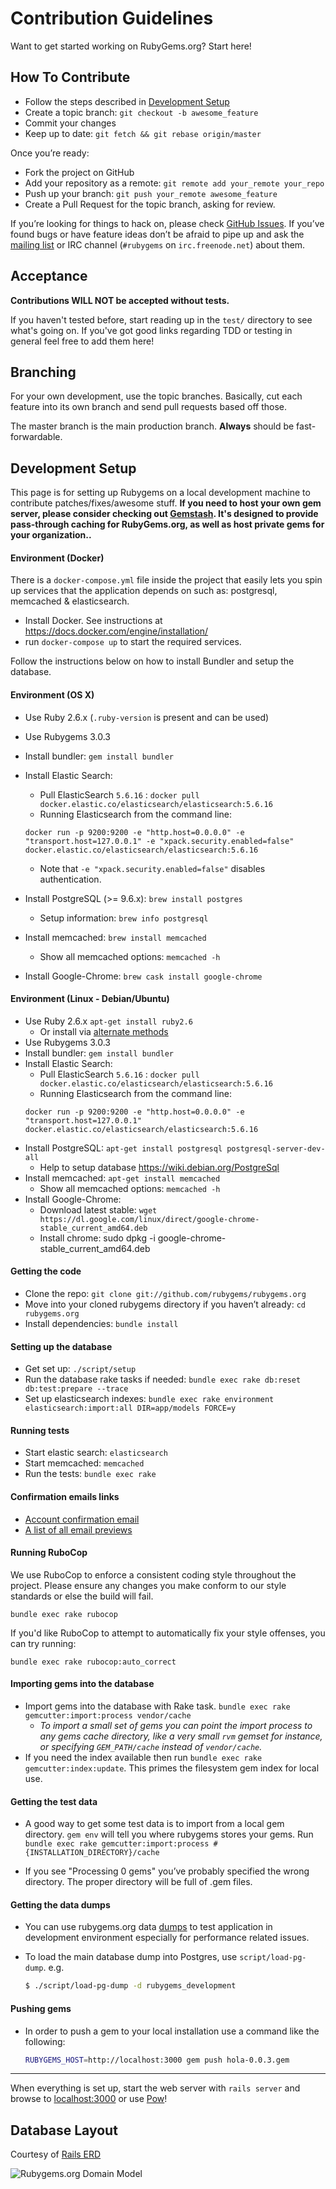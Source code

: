 Contribution Guidelines
=======================

Want to get started working on RubyGems.org? Start here!

How To Contribute
-----------------

* Follow the steps described in [Development Setup](#development-setup)
* Create a topic branch: `git checkout -b awesome_feature`
* Commit your changes
* Keep up to date: `git fetch && git rebase origin/master`

Once you’re ready:

* Fork the project on GitHub
* Add your repository as a remote: `git remote add your_remote your_repo`
* Push up your branch: `git push your_remote awesome_feature`
* Create a Pull Request for the topic branch, asking for review.

If you’re looking for things to hack on, please check
[GitHub Issues](https://github.com/rubygems/rubygems.org/issues). If you’ve
found bugs or have feature ideas don’t be afraid to pipe up and ask the
[mailing list](https://groups.google.com/group/rubygems-org) or IRC channel
(`#rubygems` on `irc.freenode.net`) about them.

Acceptance
----------

**Contributions WILL NOT be accepted without tests.**

If you haven't tested before, start reading up in the `test/` directory to see
what's going on. If you've got good links regarding TDD or testing in general
feel free to add them here!

Branching
---------

For your own development, use the topic branches. Basically, cut each
feature into its own branch and send pull requests based off those.

The master branch is the main production branch. **Always** should be
fast-forwardable.

Development Setup
-----------------

This page is for setting up Rubygems on a local development machine to
contribute patches/fixes/awesome stuff. **If you need to host your own
gem server, please consider checking out
[Gemstash](https://github.com/bundler/gemstash). It's designed to
provide pass-through caching for RubyGems.org, as well as host private
gems for your organization..**

#### Environment (Docker)
There is a `docker-compose.yml` file inside the project that easily lets you spin up
services that the application depends on such as: postgresql, memcached & elasticsearch.

* Install Docker. See instructions at https://docs.docker.com/engine/installation/
* run `docker-compose up` to start the required services.

Follow the instructions below on how to install Bundler and setup the database.

#### Environment (OS X)

* Use Ruby 2.6.x (`.ruby-version` is present and can be used)
* Use Rubygems 3.0.3
* Install bundler: `gem install bundler`
* Install Elastic Search:
  * Pull ElasticSearch `5.6.16` : `docker pull docker.elastic.co/elasticsearch/elasticsearch:5.6.16`
  * Running Elasticsearch from the command line:
  ```
  docker run -p 9200:9200 -e "http.host=0.0.0.0" -e "transport.host=127.0.0.1" -e "xpack.security.enabled=false" docker.elastic.co/elasticsearch/elasticsearch:5.6.16
  ```
  * Note that `-e "xpack.security.enabled=false"` disables authentication.

* Install PostgreSQL (>= 9.6.x): `brew install postgres`
  * Setup information: `brew info postgresql`
* Install memcached: `brew install memcached`
  * Show all memcached options: `memcached -h`
* Install Google-Chrome: `brew cask install google-chrome`

#### Environment (Linux - Debian/Ubuntu)

* Use Ruby 2.6.x `apt-get install ruby2.6`
  * Or install via [alternate methods](https://www.ruby-lang.org/en/downloads/)
* Use Rubygems 3.0.3
* Install bundler: `gem install bundler`
* Install Elastic Search:
  * Pull ElasticSearch `5.6.16` : `docker pull docker.elastic.co/elasticsearch/elasticsearch:5.6.16`
  * Running Elasticsearch from the command line:
  ```
  docker run -p 9200:9200 -e "http.host=0.0.0.0" -e "transport.host=127.0.0.1" docker.elastic.co/elasticsearch/elasticsearch:5.6.16
  ```
* Install PostgreSQL: `apt-get install postgresql postgresql-server-dev-all`
  * Help to setup database <https://wiki.debian.org/PostgreSql>
* Install memcached: `apt-get install memcached`
  * Show all memcached options: `memcached -h`
* Install Google-Chrome:
  * Download latest stable: `wget https://dl.google.com/linux/direct/google-chrome-stable_current_amd64.deb`
  * Install chrome: sudo dpkg -i google-chrome-stable_current_amd64.deb

#### Getting the code

* Clone the repo: `git clone git://github.com/rubygems/rubygems.org`
* Move into your cloned rubygems directory if you haven’t already:
    `cd rubygems.org`
* Install dependencies:
    `bundle install`

#### Setting up the database

* Get set up: `./script/setup`
* Run the database rake tasks if needed:
    `bundle exec rake db:reset db:test:prepare --trace`
* Set up elasticsearch indexes:
    `bundle exec rake environment elasticsearch:import:all DIR=app/models FORCE=y`

#### Running tests

* Start elastic search: `elasticsearch`
* Start memcached: `memcached`
* Run the tests: `bundle exec rake`

#### Confirmation emails links

* [Account confirmation email](http://localhost:3000/rails/mailers/mailer/email_confirmation)
* [A list of all email previews](http://localhost:3000/rails/mailers)

#### Running RuboCop

We use RuboCop to enforce a consistent coding style throughout the project.
Please ensure any changes you make conform to our style standards or else the
build will fail.

    bundle exec rake rubocop

If you'd like RuboCop to attempt to automatically fix your style offenses, you
can try running:

    bundle exec rake rubocop:auto_correct

#### Importing gems into the database

* Import gems into the database with Rake task.
    `bundle exec rake gemcutter:import:process vendor/cache`
    * _To import a small set of gems you can point the import process to any
        gems cache directory, like a very small `rvm` gemset for instance, or
	specifying `GEM_PATH/cache` instead of `vendor/cache`._
* If you need the index available then run `bundle exec rake gemcutter:index:update`.
    This primes the filesystem gem index for local use.

#### Getting the test data

* A good way to get some test data is to import from a local gem directory.
`gem env` will tell you where rubygems stores your gems. Run
`bundle exec rake gemcutter:import:process #{INSTALLATION_DIRECTORY}/cache`

* If you see "Processing 0 gems" you’ve probably specified the wrong
directory. The proper directory will be full of .gem files.

#### Getting the data dumps
* You can use rubygems.org data [dumps](https://rubygems.org/pages/data) to test
application in development environment especially for performance related issues.
* To load the main database dump into Postgres, use `script/load-pg-dump`. e.g.

    ``` bash
    $ ./script/load-pg-dump -d rubygems_development
    ```

#### Pushing gems

* In order to push a gem to your local installation use a command like
    the following:

    ``` bash
    RUBYGEMS_HOST=http://localhost:3000 gem push hola-0.0.3.gem
    ```
---

When everything is set up, start the web server with `rails server` and browse to
[localhost:3000](http://localhost:3000) or use [Pow](http://pow.cx)!

Database Layout
---------------

Courtesy of [Rails ERD](https://voormedia.github.io/rails-erd/)

![Rubygems.org Domain Model](https://cdn.rawgit.com/rubygems/rubygems.org/master/doc/erd.svg)
